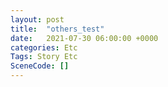 ```yaml
---
layout: post
title:  "others_test"
date:   2021-07-30 06:00:00 +0000
categories: Etc
Tags: Story Etc
SceneCode: []
---
```

